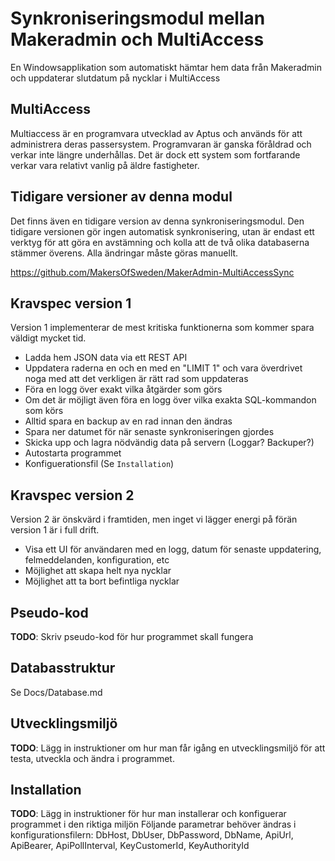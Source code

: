 Synkroniseringsmodul mellan Makeradmin och MultiAccess
======================================================

En Windowsapplikation som automatiskt hämtar hem data från Makeradmin och uppdaterar slutdatum på nycklar i MultiAccess


MultiAccess
-----------
Multiaccess är en programvara utvecklad av Aptus och används för att administrera deras passersystem. Programvaran är ganska föråldrad och verkar inte längre underhållas. Det är dock ett system som fortfarande verkar vara relativt vanlig på äldre fastigheter.


Tidigare versioner av denna modul
---------------------------------
Det finns även en tidigare version av denna synkroniseringsmodul. Den tidigare versionen gör ingen automatisk synkronisering, utan är endast ett verktyg för att göra en avstämning och kolla att de två olika databaserna stämmer överens. Alla ändringar måste göras manuellt.

https://github.com/MakersOfSweden/MakerAdmin-MultiAccessSync


Kravspec version 1
------------------

Version 1 implementerar de mest kritiska funktionerna som kommer spara väldigt mycket tid.

 * Ladda hem JSON data via ett REST API
 * Uppdatera raderna en och en med en "LIMIT 1" och vara överdrivet noga med att det verkligen är rätt rad som uppdateras
 * Föra en logg över exakt vilka åtgärder som görs
 * Om det är möjligt även föra en logg över vilka exakta SQL-kommandon som körs
 * Alltid spara en backup av en rad innan den ändras
 * Spara ner datumet för när senaste synkroniseringen gjordes
 * Skicka upp och lagra nödvändig data på servern (Loggar? Backuper?)
 * Autostarta programmet
 * Konfiguerationsfil (Se `Installation`)


Kravspec version 2
------------------

Version 2 är önskvärd i framtiden, men inget vi lägger energi på förän version 1 är i full drift.

 * Visa ett UI för användaren med en logg, datum för senaste uppdatering, felmeddelanden, konfiguration, etc
 * Möjlighet att skapa helt nya nycklar
 * Möjlighet att ta bort befintliga nycklar


Pseudo-kod
----------
**TODO**: Skriv pseudo-kod för hur programmet skall fungera


Databasstruktur
---------------
Se Docs/Database.md


Utvecklingsmiljö
----------------
**TODO**: Lägg in instruktioner om hur man får igång en utvecklingsmiljö för att testa, utveckla och ändra i programmet.


Installation
------------
**TODO**: Lägg in instruktioner för hur man installerar och konfiguerar programmet i den riktiga miljön
Följande parametrar behöver ändras i konfigurationsfilern: DbHost, DbUser, DbPassword, DbName, ApiUrl, ApiBearer, ApiPollInterval, KeyCustomerId, KeyAuthorityId